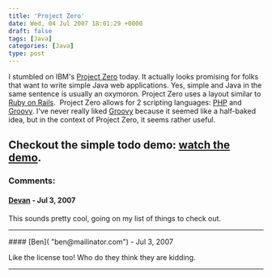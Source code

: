 ```yaml
---
title: 'Project Zero'
date: Wed, 04 Jul 2007 18:01:29 +0000
draft: false
tags: [Java]
categories: [Java]
type: post
---
```


I stumbled on IBM's [Project Zero](http://www.projectzero.org/wiki/bin/view/) today. It actually looks promising for folks that want to write simple Java web applications. Yes, simple and Java in the same sentence is usually an oxymoron. Project Zero uses a layout similar to [Ruby on Rails](http://www.rubyonrails.org/).  Project Zero allows for 2 scripting languages: [PHP](http://www.php.net/) and [Groovy](http://groovy.codehaus.org/). I've never really liked [Groovy](http://groovy.codehaus.org/) because it seemed like a half-baked idea, but in the context of Project Zero, it seems rather useful.

Checkout the simple todo demo: [watch the demo](http://www.projectzero.org/wiki/bin/view/Documentation/CoreGettingStartedTutorialDemo).
---
### Comments:
#### [Devan](http://dgoodwin.dangerouslyinc.com "dgoodwin@dangerouslyinc.com") - <time datetime="2007-07-04 15:04:08">Jul 3, 2007</time>

This sounds pretty cool, going on my list of things to check out.
<hr />
#### [Ben]( "ben@mailinator.com") - <time datetime="2007-07-04 19:04:54">Jul 3, 2007</time>

Like the license too! Who do they think they are kidding.
<hr />

